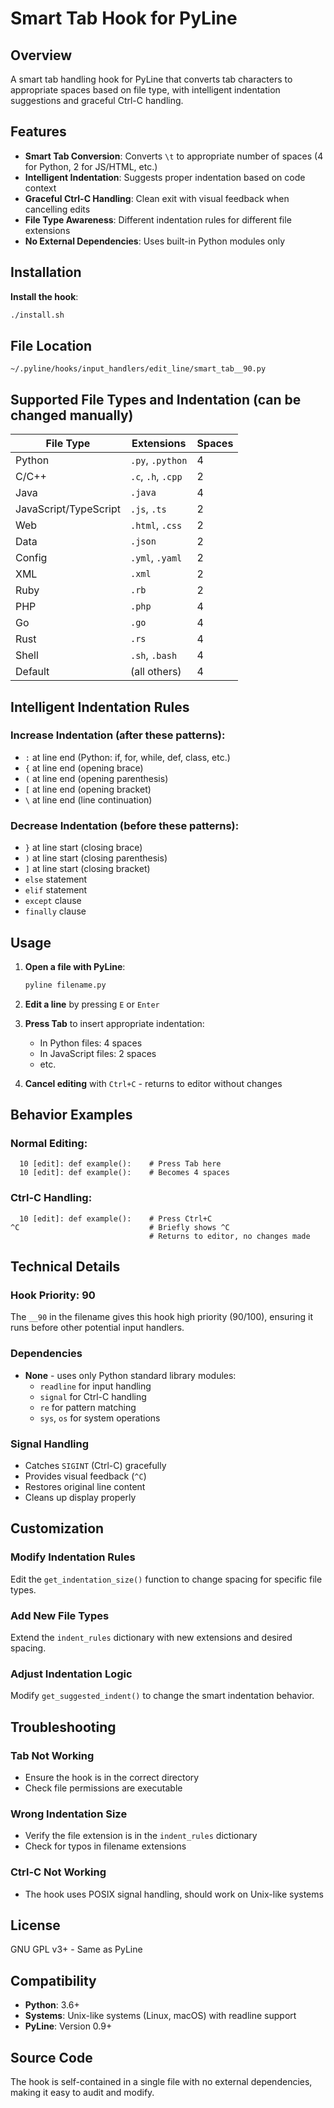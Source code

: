 # Smart Tab Hook for PyLine

## Overview

A smart tab handling hook for PyLine that converts tab characters to appropriate spaces based on file type, with intelligent indentation suggestions and graceful Ctrl-C handling.

## Features

- **Smart Tab Conversion**: Converts `\t` to appropriate number of spaces (4 for Python, 2 for JS/HTML, etc.)
- **Intelligent Indentation**: Suggests proper indentation based on code context
- **Graceful Ctrl-C Handling**: Clean exit with visual feedback when cancelling edits
- **File Type Awareness**: Different indentation rules for different file extensions
- **No External Dependencies**: Uses built-in Python modules only

## Installation

**Install the hook**:
 ```bash
 ./install.sh
 ```

## File Location

```
~/.pyline/hooks/input_handlers/edit_line/smart_tab__90.py
```

## Supported File Types and Indentation (can be changed manually)

| File Type | Extensions | Spaces |
|-----------|------------|--------|
| Python | `.py`, `.python` | 4 |
| C/C++ | `.c`, `.h`, `.cpp` | 2 |
| Java | `.java` | 4 |
| JavaScript/TypeScript | `.js`, `.ts` | 2 |
| Web | `.html`, `.css` | 2 |
| Data | `.json` | 2 |
| Config | `.yml`, `.yaml` | 2 |
| XML | `.xml` | 2 |
| Ruby | `.rb` | 2 |
| PHP | `.php` | 4 |
| Go | `.go` | 4 |
| Rust | `.rs` | 4 |
| Shell | `.sh`, `.bash` | 4 |
| Default | (all others) | 4 |

## Intelligent Indentation Rules

### Increase Indentation (after these patterns):
- `:` at line end (Python: if, for, while, def, class, etc.)
- `{` at line end (opening brace)
- `(` at line end (opening parenthesis)
- `[` at line end (opening bracket)
- `\` at line end (line continuation)

### Decrease Indentation (before these patterns):
- `}` at line start (closing brace)
- `)` at line start (closing parenthesis)
- `]` at line start (closing bracket)
- `else` statement
- `elif` statement
- `except` clause
- `finally` clause

## Usage

1. **Open a file with PyLine**:
   ```bash
   pyline filename.py
   ```

2. **Edit a line** by pressing `E` or `Enter`

3. **Press Tab** to insert appropriate indentation:
   - In Python files: 4 spaces
   - In JavaScript files: 2 spaces
   - etc.

4. **Cancel editing** with `Ctrl+C` - returns to editor without changes

## Behavior Examples

### Normal Editing:
```
  10 [edit]: def example():    # Press Tab here
  10 [edit]: def example():    # Becomes 4 spaces
```

### Ctrl-C Handling:
```
  10 [edit]: def example():    # Press Ctrl+C
^C                             # Briefly shows ^C
                               # Returns to editor, no changes made
```

## Technical Details

### Hook Priority: 90
The `__90` in the filename gives this hook high priority (90/100), ensuring it runs before other potential input handlers.

### Dependencies
- **None** - uses only Python standard library modules:
  - `readline` for input handling
  - `signal` for Ctrl-C handling
  - `re` for pattern matching
  - `sys`, `os` for system operations

### Signal Handling
- Catches `SIGINT` (Ctrl-C) gracefully
- Provides visual feedback (`^C`)
- Restores original line content
- Cleans up display properly

## Customization

### Modify Indentation Rules
Edit the `get_indentation_size()` function to change spacing for specific file types.

### Add New File Types
Extend the `indent_rules` dictionary with new extensions and desired spacing.

### Adjust Indentation Logic
Modify `get_suggested_indent()` to change the smart indentation behavior.

## Troubleshooting

### Tab Not Working
- Ensure the hook is in the correct directory
- Check file permissions are executable

### Wrong Indentation Size
- Verify the file extension is in the `indent_rules` dictionary
- Check for typos in filename extensions

### Ctrl-C Not Working
- The hook uses POSIX signal handling, should work on Unix-like systems

## License

GNU GPL v3+ - Same as PyLine

## Compatibility

- **Python**: 3.6+
- **Systems**: Unix-like systems (Linux, macOS) with readline support
- **PyLine**: Version 0.9+

## Source Code

The hook is self-contained in a single file with no external dependencies, making it easy to audit and modify.
